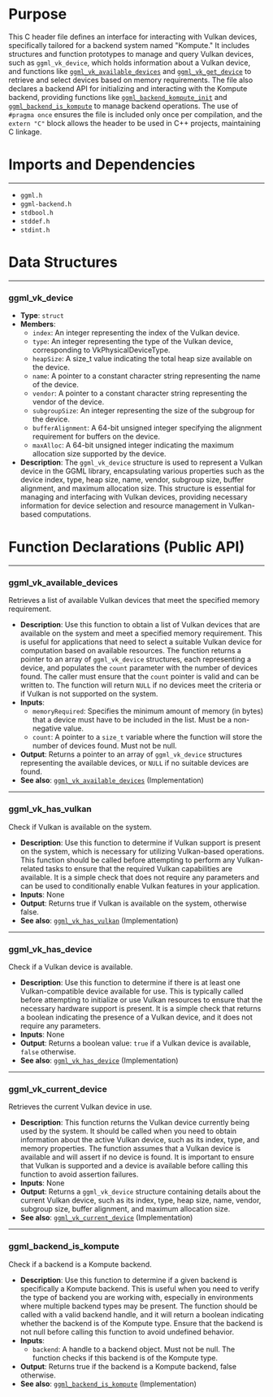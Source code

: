 # Purpose
This C header file defines an interface for interacting with Vulkan devices, specifically tailored for a backend system named "Kompute." It includes structures and function prototypes to manage and query Vulkan devices, such as `ggml_vk_device`, which holds information about a Vulkan device, and functions like [`ggml_vk_available_devices`](#ggml_vk_available_devices) and [`ggml_vk_get_device`](#ggml_vk_get_device) to retrieve and select devices based on memory requirements. The file also declares a backend API for initializing and interacting with the Kompute backend, providing functions like [`ggml_backend_kompute_init`](#ggml_backend_tggml_backend_kompute_init) and [`ggml_backend_is_kompute`](#ggml_backend_is_kompute) to manage backend operations. The use of `#pragma once` ensures the file is included only once per compilation, and the `extern "C"` block allows the header to be used in C++ projects, maintaining C linkage.
# Imports and Dependencies

---
- `ggml.h`
- `ggml-backend.h`
- `stdbool.h`
- `stddef.h`
- `stdint.h`


# Data Structures

---
### ggml\_vk\_device
- **Type**: `struct`
- **Members**:
    - `index`: An integer representing the index of the Vulkan device.
    - `type`: An integer representing the type of the Vulkan device, corresponding to VkPhysicalDeviceType.
    - `heapSize`: A size_t value indicating the total heap size available on the device.
    - `name`: A pointer to a constant character string representing the name of the device.
    - `vendor`: A pointer to a constant character string representing the vendor of the device.
    - `subgroupSize`: An integer representing the size of the subgroup for the device.
    - `bufferAlignment`: A 64-bit unsigned integer specifying the alignment requirement for buffers on the device.
    - `maxAlloc`: A 64-bit unsigned integer indicating the maximum allocation size supported by the device.
- **Description**: The `ggml_vk_device` structure is used to represent a Vulkan device in the GGML library, encapsulating various properties such as the device index, type, heap size, name, vendor, subgroup size, buffer alignment, and maximum allocation size. This structure is essential for managing and interfacing with Vulkan devices, providing necessary information for device selection and resource management in Vulkan-based computations.


# Function Declarations (Public API)

---
### ggml\_vk\_available\_devices<!-- {{#callable_declaration:ggml_vk_available_devices}} -->
Retrieves a list of available Vulkan devices that meet the specified memory requirement.
- **Description**: Use this function to obtain a list of Vulkan devices that are available on the system and meet a specified memory requirement. This is useful for applications that need to select a suitable Vulkan device for computation based on available resources. The function returns a pointer to an array of `ggml_vk_device` structures, each representing a device, and populates the `count` parameter with the number of devices found. The caller must ensure that the `count` pointer is valid and can be written to. The function will return `NULL` if no devices meet the criteria or if Vulkan is not supported on the system.
- **Inputs**:
    - `memoryRequired`: Specifies the minimum amount of memory (in bytes) that a device must have to be included in the list. Must be a non-negative value.
    - `count`: A pointer to a `size_t` variable where the function will store the number of devices found. Must not be null.
- **Output**: Returns a pointer to an array of `ggml_vk_device` structures representing the available devices, or `NULL` if no suitable devices are found.
- **See also**: [`ggml_vk_available_devices`](../src/ggml-kompute/ggml-kompute.cpp.driver.md#ggml_vk_available_devices)  (Implementation)


---
### ggml\_vk\_has\_vulkan<!-- {{#callable_declaration:ggml_vk_has_vulkan}} -->
Check if Vulkan is available on the system.
- **Description**: Use this function to determine if Vulkan support is present on the system, which is necessary for utilizing Vulkan-based operations. This function should be called before attempting to perform any Vulkan-related tasks to ensure that the required Vulkan capabilities are available. It is a simple check that does not require any parameters and can be used to conditionally enable Vulkan features in your application.
- **Inputs**: None
- **Output**: Returns true if Vulkan is available on the system, otherwise false.
- **See also**: [`ggml_vk_has_vulkan`](../src/ggml-kompute/ggml-kompute.cpp.driver.md#ggml_vk_has_vulkan)  (Implementation)


---
### ggml\_vk\_has\_device<!-- {{#callable_declaration:ggml_vk_has_device}} -->
Check if a Vulkan device is available.
- **Description**: Use this function to determine if there is at least one Vulkan-compatible device available for use. This is typically called before attempting to initialize or use Vulkan resources to ensure that the necessary hardware support is present. It is a simple check that returns a boolean indicating the presence of a Vulkan device, and it does not require any parameters.
- **Inputs**: None
- **Output**: Returns a boolean value: `true` if a Vulkan device is available, `false` otherwise.
- **See also**: [`ggml_vk_has_device`](../src/ggml-kompute/ggml-kompute.cpp.driver.md#ggml_vk_has_device)  (Implementation)


---
### ggml\_vk\_current\_device<!-- {{#callable_declaration:ggml_vk_current_device}} -->
Retrieves the current Vulkan device in use.
- **Description**: This function returns the Vulkan device currently being used by the system. It should be called when you need to obtain information about the active Vulkan device, such as its index, type, and memory properties. The function assumes that a Vulkan device is available and will assert if no device is found. It is important to ensure that Vulkan is supported and a device is available before calling this function to avoid assertion failures.
- **Inputs**: None
- **Output**: Returns a `ggml_vk_device` structure containing details about the current Vulkan device, such as its index, type, heap size, name, vendor, subgroup size, buffer alignment, and maximum allocation size.
- **See also**: [`ggml_vk_current_device`](../src/ggml-kompute/ggml-kompute.cpp.driver.md#ggml_vk_current_device)  (Implementation)


---
### ggml\_backend\_is\_kompute<!-- {{#callable_declaration:ggml_backend_is_kompute}} -->
Check if a backend is a Kompute backend.
- **Description**: Use this function to determine if a given backend is specifically a Kompute backend. This is useful when you need to verify the type of backend you are working with, especially in environments where multiple backend types may be present. The function should be called with a valid backend handle, and it will return a boolean indicating whether the backend is of the Kompute type. Ensure that the backend is not null before calling this function to avoid undefined behavior.
- **Inputs**:
    - `backend`: A handle to a backend object. Must not be null. The function checks if this backend is of the Kompute type.
- **Output**: Returns true if the backend is a Kompute backend, false otherwise.
- **See also**: [`ggml_backend_is_kompute`](../src/ggml-kompute/ggml-kompute.cpp.driver.md#ggml_backend_is_kompute)  (Implementation)


